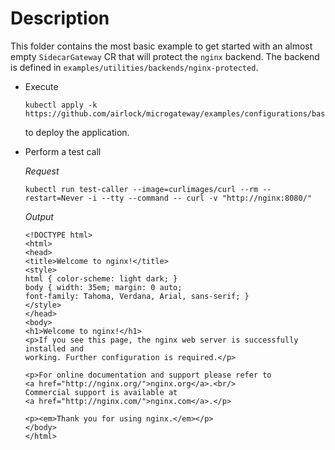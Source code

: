 # Description
This folder contains the most basic example to get started with an almost empty `SidecarGateway` CR that will protect the `nginx` backend. The backend is defined in `examples/utilities/backends/nginx-protected`.

* Execute
    ```
    kubectl apply -k https://github.com/airlock/microgateway/examples/configurations/basic/
    ```
    to deploy the application.


* Perform a test call

    *Request*
    ```
    kubectl run test-caller --image=curlimages/curl --rm --restart=Never -i --tty --command -- curl -v "http://nginx:8080/"
    ```

    *Output*
    ```
    <!DOCTYPE html>
    <html>
    <head>
    <title>Welcome to nginx!</title>
    <style>
    html { color-scheme: light dark; }
    body { width: 35em; margin: 0 auto;
    font-family: Tahoma, Verdana, Arial, sans-serif; }
    </style>
    </head>
    <body>
    <h1>Welcome to nginx!</h1>
    <p>If you see this page, the nginx web server is successfully installed and
    working. Further configuration is required.</p>

    <p>For online documentation and support please refer to
    <a href="http://nginx.org/">nginx.org</a>.<br/>
    Commercial support is available at
    <a href="http://nginx.com/">nginx.com</a>.</p>

    <p><em>Thank you for using nginx.</em></p>
    </body>
    </html>
    ```